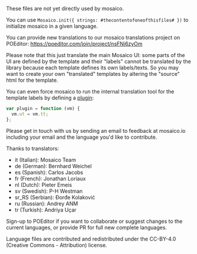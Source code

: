 ﻿These files are not yet directly used by mosaico.

You can use `Mosaico.init({ strings: #thecontentofoneofthisfiles# })` to initialize mosaico in a given language.

You can provide new translations to our mosaico translations project on POEditor: https://poeditor.com/join/project/nsFNi6zyOm

Please note that this just translate the main Mosaico UI: some parts of the UI are defined by the template and their "labels" cannot be translated by the library because each template defines its own labels/texts. So you may want to create your own "translated" templates by altering the "source" html for the template.

You can even force mosaico to run the internal translation tool for the template labels by defining a [plugin](https://github.com/voidlabs/mosaico/wiki/Mosaico-Plugins):

```javascript
var plugin = function (vm) {
  vm.ut = vm.tt;
};
```

Please get in touch with us by sending an email to feedback at mosaico.io including your email and the language you'd like to contribute.

Thanks to translators:

- it (Italian): Mosaico Team
- de (German): Bernhard Weichel
- es (Spanish): Carlos Jacobs
- fr (French): Jonathan Loriaux
- nl (Dutch): Pieter Emeis
- sv (Swedish): P-H Westman
- sr_RS (Serbian): Đorđe Kolaković
- ru (Russian): Andrey ANM
- tr (Turkish): Andriya Uçar

Sign-up to POEditor if you want to collaborate or suggest changes to the current languages, or provide PR for full new complete languages.

Language files are contributed and redistributed under the CC-BY-4.0 (Creative Commons - Attribution) license.
